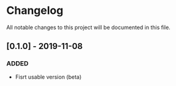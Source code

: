 # Changelog
All notable changes to this project will be documented in this file.

## [0.1.0] - 2019-11-08
### ADDED
- Fisrt usable version (beta)
